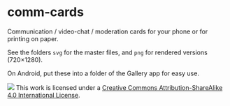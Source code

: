 # comm-cards

Communication / video-chat / moderation cards for your phone or for printing on paper.

See the folders `svg` for the master files, and `png` for rendered versions (720×1280).

On Android, put these into a folder of the Gallery app for easy use.

![](https://licensebuttons.net/l/by-sa/4.0/88x31.png) This work is licensed under a [Creative Commons Attribution-ShareAlike 4.0 International License](https://creativecommons.org/licenses/by-sa/4.0/).
